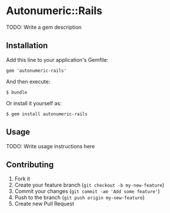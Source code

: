 # Autonumeric::Rails

TODO: Write a gem description

## Installation

Add this line to your application's Gemfile:

    gem 'autonumeric-rails'

And then execute:

    $ bundle

Or install it yourself as:

    $ gem install autonumeric-rails

## Usage

TODO: Write usage instructions here

## Contributing

1. Fork it
2. Create your feature branch (`git checkout -b my-new-feature`)
3. Commit your changes (`git commit -am 'Add some feature'`)
4. Push to the branch (`git push origin my-new-feature`)
5. Create new Pull Request
